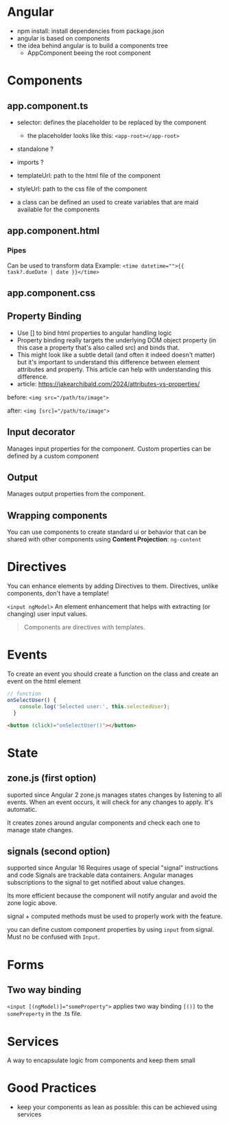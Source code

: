 # Angular
- npm install: install dependencies from package.json
- angular is based on components
- the idea behind angular is to build a components tree
    - AppComponent beeing the root component

# Components

## app.component.ts

- selector: defines the placeholder to be replaced by the component
    - the placeholder looks like this: `<app-root></app-root>`
- standalone ?
- imports ?
- templateUrl: path to the html file of the component
- styleUrl: path to the css file of the component

- a class can be defined an used to create variables that are maid available for the components 

## app.component.html

### Pipes 
Can be used to transform data
Example: `<time datetime="">{{ task?.dueDate | date }}</time>`

## app.component.css

## Property Binding
- Use [] to bind html properties to angular handling logic
- Property binding really targets the underlying DOM object property (in this case a property that's also called src) and binds that.
- This might look like a subtle detail (and often it indeed doesn't matter) but it's important to understand this difference between element attributes and property. This article can help with understanding this difference.
- article: https://jakearchibald.com/2024/attributes-vs-properties/

before: `<img src="/path/to/image">`

after: `<img [src]="/path/to/image">`

## Input decorator
Manages input properties for the component.
Custom properties can be defined by a custom component

## Output
Manages output properties from the component.

## Wrapping components
You can use components to create standard ui or behavior that can be shared with other components using
**Content Projection**:
`ng-content`

# Directives
You can enhance elements by adding Directives to them.
Directives, unlike components, don't have a template!

`<input ngModel>` An element enhancement that helps with extracting (or changing) user input values.



> Components are directives with templates.

# Events

To create an event you should create a function on the class and create an event on the html element

```javascript
// function
onSelectUser() {
    console.log('Selected user:', this.selectedUser);
  }

```

```html
<button (click)="onSelectUser()"></button>
```

# State

## zone.js (first option)
suported since Angular 2
zone.js manages states changes by listening to all events. When an event occurs, it will check for any changes to apply. It's automatic.

It creates zones around angular components and check each one to manage state changes.

## signals (second option)
supported since Angular 16
Requires usage of special "signal" instructions and code
Signals are trackable data containers. Angular manages subscriptions to the signal to get notified about value changes.

Its more efficient because the component will notify angular and avoid the zone logic above.

signal + computed methods must be used to properly work with the feature.

you can define custom component properties by using `input` from signal. Must no be confused with `Input`.

# Forms

## Two way binding
`<input [(ngModel)]="someProperty">` applies two way binding `[()]` to the `someProperty` in the .ts file.

# Services
A way to encapsulate logic from components and keep them small

# Good Practices

- keep your components as lean as possible: this can be achieved using services
